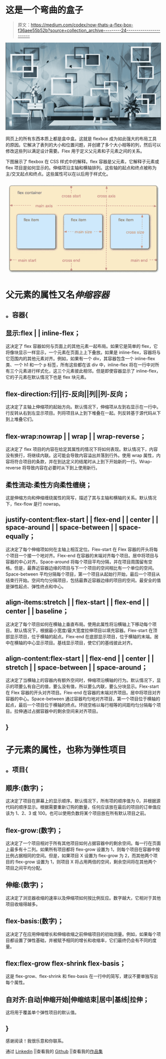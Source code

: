 # 这是一个弯曲的盒子

> 原文：<https://medium.com/codex/now-thats-a-flex-box-f36aee55b52b?source=collection_archive---------24----------------------->

![](img/6f27b3e7f6cd65440cb519a736dd95d7.png)

网页上的所有东西本质上都是盒中盒。这就是 flexbox 成为如此强大的布局工具的原因。它解决了表列的大小和位置问题，并创建了多个大小相等的列，然后可以修改这些列以满足设计需要。Flex 用于定义父元素和子元素之间的关系。

下图展示了 flexbox 在 CSS 样式中的解释。flex 容器是父元素，它解释子元素或 flex 项目是如何显示的。伸缩项沿主轴和横轴排列。这些轴的起点和终点被称为主/交叉起点和终点。这些属性可以在以后用于样式化。

![](img/6bcdfbfe626519ea50e75227fadaee61.png)

# 父元素的属性又名*伸缩容器*

## 。容器{

## 显示:flex | | inline-flex；

这决定了 flex 容器如何与页面上的其他元素一起布局。如果它是简单的 flex，它将像块显示一样显示，一个元素在页面上上下叠放。如果是 inline-flex，容器将与它范围内的其他元素对齐。例如，如果有一个 div，其容器包含一个 inline-flex 类、一个 h1 和一个 p 标签，所有这些都在该 div 中，inline-flex 将在一行中对所有三个元素进行样式化，这三个元素彼此相邻。但是即使容器显示了 inline-flex，它的子元素在默认情况下也是 flex 块元素。

## flex-direction:行||行-反向||列||列-反向；

这决定了主轴上伸缩项的起始方向。默认情况下，伸缩项从左到右显示在一行中。行反转从右到左显示项目。列将项目从上到下堆叠在一起。列反转基于源代码从下到上堆叠它们。

## flex-wrap:nowrap | | wrap | | wrap-reverse；

这决定了 flex 项目的内容在给定其属性的情况下将如何表现。默认情况下，内容没有换行，将继续内联。这可能会导致内容溢出并落到行外。使用 wrap 属性，内容将符合项目的条款，并在到达定义的结尾时从上到下开始新的一行。Wrap-reverse 将导致内容在必要时从下到上使用新行。

## 柔性流动:柔性方向柔性缠绕；

这是伸缩方向和伸缩缠绕属性的简写，描述了其与主轴和横轴的关系。默认情况下，flex-flow 是行 nowrap。

## justify-content:flex-start | | flex-end | | center | | space-around | | space-between | | space-equally；

这决定了每个伸缩项如何在主轴上相互定位。Flex-start 在 Flex 容器的开头将每个项目一个接一个地对齐。Flex-end 在容器的末端对齐每个项目。居中将项目与容器的中心对齐。Space-around 将每个项目平均分隔，并在项目周围留有空格。但是，最靠近容器边缘的项目与下一个项目的空间相比有一个单位的空间。Space-between 平均分隔每个项目，第一个项目从起始行开始，最后一个项目从结束行开始。空间均匀分隔项目，包括最靠近容器边缘的项目的空间。最安全的值是弹性起点、弹性终点和中心。

## align-items:stretch | | flex-start | | flex-end | | center | | baseline；

这决定了每个项目如何在横轴上垂直布局。使用此属性将沿横轴上下移动每个项目。默认情况下，根据最小宽度/最大宽度拉伸项目以填充容器。Flex-start 在顶部显示项目，位于横轴的起点。Flex-end 在底部显示项目，位于横轴的末端。居中在横轴的中心显示项目。基线显示项目，使它们的基线彼此对齐。

## align-content:flex-start | | flex-end | | center | | stretch | | space-between | | space-around；

这决定了当横轴上的容器内有额外空间时，伸缩项沿横轴的行为。默认情况下，显示的项要么有自己的值，要么没有值，所以要么内联，要么分块显示。Flex-start 在 Flex 容器的开头对齐项目。Flex-end 在容器的末端对齐项目。居中将项目对齐容器的中心。Space-between 通过容器均匀地对齐项目，第一个项目位于横轴的起点，最后一个项目位于横轴的终点。环绕空格以每行相等的间距均匀分隔每个项目。拉伸通过占据容器中的剩余空间来对齐项目。

## }

# 子元素的属性，也称为弹性项目

## 。项目{

## 顺序:(数字)；

这决定了项目在屏幕上的显示顺序。默认情况下，所有项的顺序值为 0，并根据源代码的顺序显示。根据需要重新订购的数量，任何应该放在最后的项目的订单值应该为 1、2、3 或 100。也可以使用负数将某个项目放在所有默认项目之前。

## flex-grow:(数字)；

这决定了一个项目相对于所有其他项目如何占据容器中的剩余空间。每一行在页面上最多有十二列。如果所有项目都将 flex-grow 设置为 1，则每个项目在容器中按比例占据相同的空间。但是，如果项目 X 设置为 flex-grow 为 2，而其他两个项目的 flex-grow 设置为 1，则项目 X 将占用两倍的空间，剩余空间将在其他两个项目之间平均分配。

## 伸缩:(数字)；

这决定了浏览器收缩的速率以及伸缩项如何按比例反应。数字越大，它相对于其他项目收缩得越多。

## flex-basis:(数字)；

这决定了在应用伸缩增长和伸缩收缩之前伸缩项目的初始测量。例如，如果每个项目都设置了弹性基础，并被赋予相同的增长和收缩率，它们最终仍会有不同的度量。

## flex:flex-grow flex-shrink flex-basis；

这是 flex-grow、flex-shrink 和 flex-basis 在一行中的简写，建议不要单独写出每个属性。

## 自对齐:自动|伸缩开始|伸缩结束|居中|基线|拉伸；

这将用于覆盖单个弹性项目的默认值。

## }

感谢阅读！我很乐意和你联系。

通过 [Linkedin](https://www.linkedin.com/in/cassandra-parisi/) ||查看我的 [Github](https://www.github.com/cparisi1290) ||查看我的[作品集](https://cassandraparisi.netlify.app/)